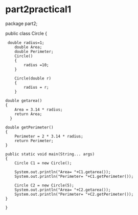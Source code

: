 # part2practical1


package part2;

public class Circle {
		
	 double radius=1; 
		double Area; 
		double Perimeter; 
		Circle() 
		{ 
			radius =10; 
		} 
		
		Circle(double r) 
		{ 
			radius = r; 
		} 
		
    double getarea() 
    { 
        Area = 3.14 * radius;
        return Area;
	  }

	double getPerimeter()
	{
		Perimeter = 2 * 3.14 * radius;
		return Perimeter;
	}

	public static void main(String... args)
	{
		Circle C1 = new Circle();
	    
		System.out.println("Area= "+C1.getarea());
		System.out.println("Perimeter= "+C1.getPerimeter());
		
		Circle C2 = new Circle(5);
		System.out.println("Area= "+C2.getarea());
		System.out.println("Perimeter= "+C2.getPerimeter());
	}
	
	}


